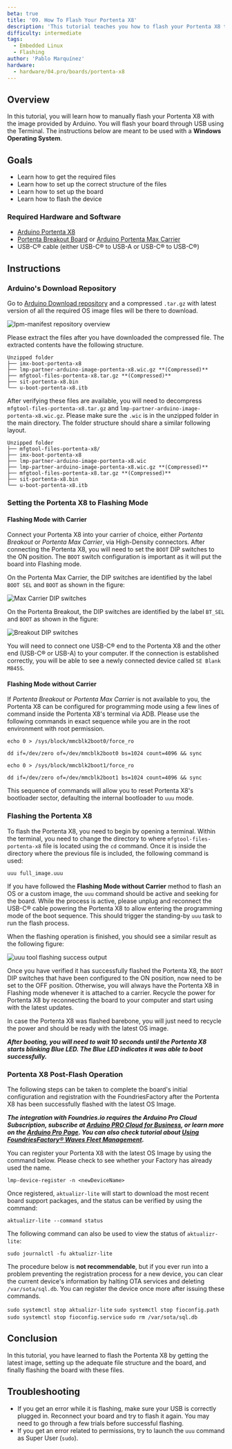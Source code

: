 ```yaml
---
beta: true
title: '09. How To Flash Your Portenta X8'
description: 'This tutorial teaches you how to flash your Portenta X8 through USB.'
difficulty: intermediate
tags:
  - Embedded Linux
  - Flashing
author: 'Pablo Marquínez'
hardware:
  - hardware/04.pro/boards/portenta-x8
---
```


## Overview

In this tutorial, you will learn how to manually flash your Portenta X8 with the image provided by Arduino. You will flash your board through USB using the Terminal. The instructions below are meant to be used with a **Windows Operating System**.

## Goals

- Learn how to get the required files
- Learn how to set up the correct structure of the files
- Learn how to set up the board
- Learn how to flash the device

### Required Hardware and Software

- [Arduino Portenta X8](https://store.arduino.cc/products/portenta-x8)
- [Portenta Breakout Board](https://store.arduino.cc/products/arduino-portenta-breakout) or [Arduino Portenta Max Carrier](https://store.arduino.cc/products/portenta-max-carrier)
- USB-C® cable (either USB-C® to USB-A or USB-C® to USB-C®)

## Instructions

### Arduino's Download Repository

Go to [Arduino Download repository](https://downloads.arduino.cc/portentax8image/image-latest.tar.gz) and a compressed `.tar.gz` with latest version of all the required OS image files will be there to download.

![lpm-manifest repository overview](assets/lpm-manifest-overview.png)

Please extract the files after you have downloaded the compressed file. The extracted contents have the following structure.

```
Unzipped folder
├── imx-boot-portenta-x8
├── lmp-partner-arduino-image-portenta-x8.wic.gz **(Compressed)**
├── mfgtool-files-portenta-x8.tar.gz **(Compressed)**
├── sit-portenta-x8.bin
└── u-boot-portenta-x8.itb
```

After verifying these files are available, you will need to decompress `mfgtool-files-portenta-x8.tar.gz` and `lmp-partner-arduino-image-portenta-x8.wic.gz`. Please make sure the `.wic` is in the unzipped folder in the main directory. The folder structure should share a similar following layout.

```
Unzipped folder
├── mfgtool-files-portenta-x8/
├── imx-boot-portenta-x8
├── lmp-partner-arduino-image-portenta-x8.wic
├── lmp-partner-arduino-image-portenta-x8.wic.gz **(Compressed)**
├── mfgtool-files-portenta-x8.tar.gz **(Compressed)**
├── sit-portenta-x8.bin
└── u-boot-portenta-x8.itb
```

### Setting the Portenta X8 to Flashing Mode

#### Flashing Mode with Carrier

Connect your Portenta X8 into your carrier of choice, either *Portenta Breakout* or *Portenta Max Carrier*, via High-Density connectors. After connecting the Portenta X8, you will need to set the `BOOT` DIP switches to the ON position. The `BOOT` switch configuration is important as it will put the board into Flashing mode.

On the Portenta Max Carrier, the DIP switches are identified by the label `BOOT SEL` and `BOOT` as shown in the figure:

![Max Carrier DIP switches](assets/max-carrier-dip-switches.png)

On the Portenta Breakout, the DIP switches are identified by the label `BT_SEL` and `BOOT` as shown in the figure:

![Breakout DIP switches](assets/breakout-dip-switches.png)

You will need to connect one USB-C® end to the Portenta X8 and the other end (USB-C® or USB-A) to your computer. If the connection is established correctly, you will be able to see a newly connected device called `SE Blank M845S`.

#### Flashing Mode without Carrier

If *Portenta Breakout* or *Portenta Max Carrier* is not available to you, the Portenta X8 can be configured for programming mode using a few lines of command inside the Portenta X8's terminal via ADB. Please use the following commands in exact sequence while you are in the root environment with root permission.

```arduino
echo 0 > /sys/block/mmcblk2boot0/force_ro
```

```arduino
dd if=/dev/zero of=/dev/mmcblk2boot0 bs=1024 count=4096 && sync
```

```arduino
echo 0 > /sys/block/mmcblk2boot1/force_ro
```

```arduino
dd if=/dev/zero of=/dev/mmcblk2boot1 bs=1024 count=4096 && sync
```

This sequence of commands will allow you to reset Portenta X8's bootloader sector, defaulting the internal bootloader to `uuu` mode.

### Flashing the Portenta X8

To flash the Portenta X8, you need to begin by opening a terminal. Within the terminal, you need to change the directory to where `mfgtool-files-portenta-x8` file is located using the `cd` command. Once it is inside the directory where the previous file is included, the following command is used:

```
uuu full_image.uuu
```

If you have followed the __Flashing Mode without Carrier__ method to flash an OS or a custom image, the `uuu` command should be active and seeking for the board. While the process is active, please unplug and reconnect the USB-C® cable powering the Portenta X8 to allow entering the programming mode of the boot sequence. This should trigger the standing-by `uuu` task to run the flash process.

When the flashing operation is finished, you should see a similar result as the following figure:

![uuu tool flashing success output](assets/uuu-flashing-success.png)

Once you have verified it has successfully flashed the Portenta X8, the `BOOT` DIP switches that have been configured to the ON position, now need to be set to the OFF position. Otherwise, you will always have the Portenta X8 in Flashing mode whenever it is attached to a carrier. Recycle the power for Portenta X8 by reconnecting the board to your computer and start using with the latest updates.

In case the Portenta X8 was flashed barebone, you will just need to recycle the power and should be ready with the latest OS image.

***After booting, you will need to wait 10 seconds until the Portenta X8 starts blinking Blue LED. The Blue LED indicates it was able to boot successfully.***

### Portenta X8 Post-Flash Operation

The following steps can be taken to complete the board's initial configuration and registration with the FoundriesFactory after the Portenta X8 has been successfully flashed with the latest OS Image.

***The integration with Foundries.io requires the Arduino Pro Cloud Subscription, subscribe at [Arduino PRO Cloud for Business](https://cloud.arduino.cc/plans), or learn more on the [Arduino Pro Page](https://www.arduino.cc/pro/hardware/product/portenta-x8#pro-cloud). You can also check tutorial about [Using FoundriesFactory® Waves Fleet Management](https://docs.arduino.cc/tutorials/portenta-x8/waves-fleet-managment).***

You can register your Portenta X8 with the latest OS Image by using the command below. Please check to see whether your Factory has already used the name.

```
lmp-device-register -n <newDeviceName>
```

Once registered, `aktualizr-lite` will start to download the most recent board support packages, and the status can be verified by using the command:

```
aktualizr-lite --command status
```

The following command can also be used to view the status of `aktualizr-lite`:

```
sudo journalctl -fu aktualizr-lite
```

The procedure below is **not recommendable**, but if you ever run into a problem preventing the registration process for a new device, you can clear the current device's information by halting OTA services and deleting `/var/sota/sql.db`. You can register the device once more after issuing these commands.

`sudo systemctl stop aktualizr-lite`
`sudo systemctl stop fioconfig.path`
`sudo systemctl stop fioconfig.service`
`sudo rm /var/sota/sql.db`

## Conclusion

In this tutorial, you have learned to flash the Portenta X8 by getting the latest image, setting up the adequate file structure and the board, and finally flashing the board with these files.

## Troubleshooting

- If you get an error while it is flashing, make sure your USB is correctly plugged in. Reconnect your board and try to flash it again. You may need to go through a few trials before successful flashing.
- If you get an error related to permissions, try to launch the `uuu` command as Super User (`sudo`).
